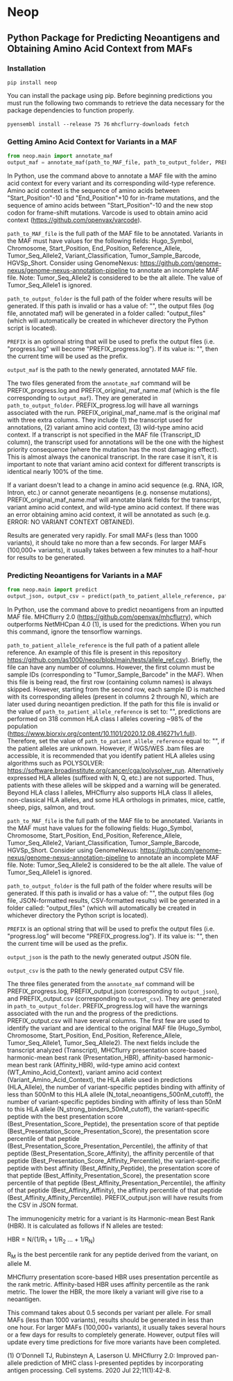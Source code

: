 # Neop
## Python Package for Predicting Neoantigens and Obtaining Amino Acid Context from MAFs

### Installation

`pip install neop`

You can install the package using pip. Before beginning predictions you must run the following two commands to retrieve the data necessary for the package dependencies to function properly.

`pyensembl install --release 75 76`
`mhcflurry-downloads fetch`

### Getting Amino Acid Context for Variants in a MAF

```python
from neop.main import annotate_maf
output_maf = annotate_maf(path_to_MAF_file, path_to_output_folder, PREFIX)
```

In Python, use the command above to annotate a MAF file with the amino acid context for every variant and its corresponding wild-type reference. Amino acid context is the sequence of amino acids between "Start_Position"-10 and "End_Position"+10 for in-frame mutations, and the sequence of amino acids between "Start_Position"-10 and the new stop codon for frame-shift mutations. Varcode is used to obtain amino acid context (https://github.com/openvax/varcode).

`path_to_MAF_file` is the full path of the MAF file to be annotated. Variants in the MAF must have values for the following fields: Hugo_Symbol, Chromosome, Start_Position, End_Position, Reference_Allele, Tumor_Seq_Allele2, Variant_Classification, Tumor_Sample_Barcode, HGVSp_Short. Consider using GenomeNexus: https://github.com/genome-nexus/genome-nexus-annotation-pipeline to annotate an incomplete MAF file. Note: Tumor_Seq_Allele2 is considered to be the alt allele. The value of Tumor_Seq_Allele1 is ignored.

`path_to_output_folder` is the full path of the folder where results will be generated. If this path is invalid or has a value of: "", the output files (log file, annotated maf) will be generated in a folder called: "output_files" (which will automatically be created in whichever directory the Python script is located).

`PREFIX` is an optional string that will be used to prefix the output files (i.e. "progress.log" will become "PREFIX_progress.log"). If its value is: "", then the current time will be used as the prefix.

`output_maf` is the path to the newly generated, annotated MAF file.

The two files generated from the `annotate_maf` command will be PREFIX_progress.log and PREFIX_original_maf_name.maf (which is the file corresponding to `output_maf`). They are generated in `path_to_output_folder`. PREFIX_progress.log will have all warnings associated with the run. PREFIX_original_maf_name.maf is the original maf with three extra columns. They include (1) the transcript used for annotations, (2) variant amino acid context, (3) wild-type amino acid context. If a transcript is not specified in the MAF file (Transcript_ID column), the transcript used for annotations will be the one with the highest priority consequence (where the mutation has the most damaging effect). This is almost always the canonical transcript. In the rare case it isn't, it is important to note that variant amino acid context for different transcripts is identical nearly 100% of the time.

If a variant doesn't lead to a change in amino acid sequence (e.g. RNA, IGR, Intron, etc.) or cannot generate neoantigens (e.g. nonsense mutations), PREFIX_original_maf_name.maf will annotate blank fields for the transcript, variant amino acid context, and wild-type amino acid context. If there was an error obtaining amino acid context, it will be annotated as such (e.g. ERROR: NO VARIANT CONTEXT OBTAINED).

Results are generated very rapidly. For small MAFs (less than 1000 variants), it should take no more than a few seconds. For larger MAFs (100,000+ variants), it usually takes between a few minutes to a half-hour for results to be generated.

### Predicting Neoantigens for Variants in a MAF

```python
from neop.main import predict
output_json, output_csv = predict(path_to_patient_allele_reference, path_to_MAF_file, path_to_output_folder, PREFIX)
```

In Python, use the command above to predict neoantigens from an inputted MAF file. MHCflurry 2.0 (https://github.com/openvax/mhcflurry), which outperforms NetMHCpan 4.0 (1), is used for the predictions. When you run this command, ignore the tensorflow warnings.

`path_to_patient_allele_reference` is the full path of a patient allele reference. An example of this file is present in this repository https://github.com/as1000/neop/blob/main/tests/allele_ref.csv). Briefly, the file can have any number of columns. However, the first column must be sample IDs (corresponding to "Tumor_Sample_Barcode" in the MAF). When this file is being read, the first row (containing column names) is always skipped. However, starting from the second row, each sample ID is matched with its corresponding alleles (present in columns 2 through N), which are later used during neoantigen prediction. If the path for this file is invalid or the value of `path_to_patient_allele_reference` is set to: "", predictions are performed on 318 common HLA class I alleles covering ~98% of the population (https://www.biorxiv.org/content/10.1101/2020.12.08.416271v1.full). Therefore, set the value of `path_to_patient_allele_reference` equal to: "", if the patient alleles are unknown. However, if WGS/WES .bam files are accessible, it is recommended that you identify patient HLA alleles using algorithms such as POLYSOLVER: https://software.broadinstitute.org/cancer/cga/polysolver_run. Alternatively expressed HLA alleles (suffixed with N, Q, etc.) are not supported. Thus, patients with these alleles will be skipped and a warning will be generated. Beyond HLA class I alleles, MHCflurry also supports HLA class II alleles, non-classical HLA alleles, and some HLA orthologs in primates, mice, cattle, sheep, pigs, salmon, and trout.

`path_to_MAF_file` is the full path of the MAF file to be annotated. Variants in the MAF must have values for the following fields: Hugo_Symbol, Chromosome, Start_Position, End_Position, Reference_Allele, Tumor_Seq_Allele2, Variant_Classification, Tumor_Sample_Barcode, HGVSp_Short. Consider using GenomeNexus: https://github.com/genome-nexus/genome-nexus-annotation-pipeline to annotate an incomplete MAF file. Note: Tumor_Seq_Allele2 is considered to be the alt allele. The value of Tumor_Seq_Allele1 is ignored.

`path_to_output_folder` is the full path of the folder where results will be generated. If this path is invalid or has a value of: "", the output files (log file, JSON-formatted results, CSV-formatted results) will be generated in a folder called: "output_files" (which will automatically be created in whichever directory the Python script is located).

`PREFIX` is an optional string that will be used to prefix the output files (i.e. "progress.log" will become "PREFIX_progress.log"). If its value is: "", then the current time will be used as the prefix.

`output_json` is the path to the newly generated output JSON file.

`output_csv` is the path to the newly generated output CSV file.

The three files generated from the `annotate_maf` command will be PREFIX_progress.log, PREFIX_output.json (corresponding to `output_json`), and PREFIX_output.csv (corresponding to `output_csv`). They are generated in `path_to_output_folder`. PREFIX_progress.log will have the warnings associated with the run and the progress of the predictions. PREFIX_output.csv will have several columns. The first few are used to identify the variant and are identical to the original MAF file (Hugo_Symbol, Chromosome, Start_Position, End_Position, Reference_Allele, Tumor_Seq_Allele1, Tumor_Seq_Allele2). The next fields include the transcript analyzed (Transcript), MHCflurry presentation score-based harmonic-mean best rank (Presentation_HBR), affinity-based harmonic-mean best rank (Affinity_HBR), wild-type amino acid context (WT_Amino_Acid_Context), variant amino acid context (Variant_Amino_Acid_Context), the HLA allele used in predictions (HLA_Allele), the number of variant-specific peptides binding with affinity of less than 500nM to this HLA allele (N_total_neoantigens_500nM_cutoff), the number of variant-specific peptides binding with affinity of less than 50nM to this HLA allele (N_strong_binders_50nM_cutoff), the variant-specific peptide with the best presentation score (Best_Presentation_Score_Peptide), the presentation score of that peptide (Best_Presentation_Score_Presentation_Score), the presentation score percentile of that peptide (Best_Presentation_Score_Presentation_Percentile), the affinity of that peptide (Best_Presentation_Score_Affinity), the affinity percentile of that peptide (Best_Presentation_Score_Affinity_Percentile), the variant-specific peptide with best affinity (Best_Affinity_Peptide), the presentation score of that peptide (Best_Affinity_Presentation_Score), the presentation score percentile of that peptide (Best_Affinity_Presentation_Percentile), the affinity of that peptide (Best_Affinity_Affinity), the affinity percentile of that peptide (Best_Affinity_Affinity_Percentile). PREFIX_output.json will have results from the CSV in JSON format.

The immunogenicity metric for a variant is its Harmonic-mean Best Rank (HBR). It is calculated as follows if N alleles are tested:

HBR = N/(1/R<sub>1</sub> + 1/R<sub>2</sub> ... + 1/R<sub>N</sub>)

R<sub>M</sub> is the best percentile rank for any peptide derived from the variant, on allele M.

MHCflurry presentation score-based HBR uses presentation percentile as the rank metric. Affinity-based HBR uses affinity percentile as the rank metric. The lower the HBR, the more likely a variant will give rise to a neoantigen.

This command takes about 0.5 seconds per variant per allele. For small MAFs (less than 1000 variants), results should be generated in less than one hour. For larger MAFs (100,000+ variants), it usually takes several hours or a few days for results to completely generate. However, output files will update every time predictions for five more variants have been completed.

(1) O’Donnell TJ, Rubinsteyn A, Laserson U. MHCflurry 2.0: Improved pan-allele prediction of MHC class I-presented peptides by incorporating antigen processing. Cell systems. 2020 Jul 22;11(1):42-8.
